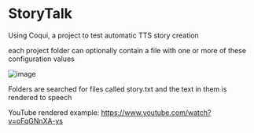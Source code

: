 # StoryTalk
Using Coqui, a project to test automatic TTS story creation

each project folder can optionally contain a file with one or more of these configuration values

![image](https://github.com/twobob/LMStudio_StoryTalk/assets/915232/a61bc158-efbf-48e6-828c-f6172a2638b6)

Folders are searched for files called story.txt and the text in them is rendered to speech

YouTube rendered example: https://www.youtube.com/watch?v=oFqGNnXA-ys
